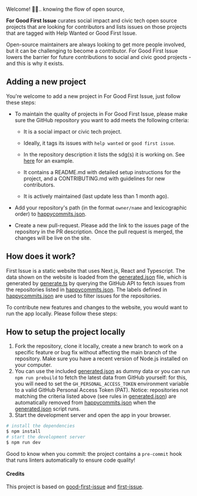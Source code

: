 Welcome! 👋🏼..  knowing the flow of open source, 

**For Good First Issue** curates social impact and civic tech open source projects that are looking for contributors and lists issues on those projects that are tagged with Help Wanted or Good First Issue.

Open-source maintainers are always looking to get more people involved, but it can be challenging to become a contributor. For Good First Issue lowers the barrier for future contributions to social and civic good projects - and this is why it exists.

## Adding a new project

You're welcome to add a new project in For Good First Issue, just follow these steps:

- To maintain the quality of projects in For Good First Issue, please make sure the GitHub repository you want to add meets the following criteria:

  - It is a social impact or civic tech project.

  - Ideally, it tags its issues with `help wanted` or `good first issue`.

  - In the repository description it lists the sdg(s) it is working on. See [here](https://github.com/rubyforgood/human-essentials) for an example.

  - It contains a README.md with detailed setup instructions for the project, and a CONTRIBUTING.md with guidelines for new contributors.

  - It is actively maintained (last update less than 1 month ago).

- Add your repository's path (in the format `owner/name` and lexicographic order) to [happycommits.json](happycommits.json).

- Create a new pull-request. Please add the link to the issues page of the repository in the PR description. Once the pull request is merged, the changes will be live on the site.

## How does it work?

First Issue is a static website that uses Next.js, React and Typescript. The data shown on the website is loaded from the [generated.json](generated.json) file, which is generated by [generate.ts](generate.ts) by querying the GitHub API to fetch issues from the repositories listed in [happycommits.json](happycommits.json). The labels defined in [happycommits.json](happycommits.json) are used to filter issues for the repositories.

To contribute new features and changes to the website, you would want to run the app locally. Please follow these steps:


## How to setup the project locally
1. Fork the repository, clone it locally, create a new branch to work on a specific feature or bug fix without affecting the main branch of the repository. Make sure you have a recent version of Node.js installed on your computer.
1. You can use the included [generated.json](generated.json) as dummy data or you can run `npm run prebuild` to fetch the latest data from GitHub yourself: for this, you will need to set the `GH_PERSONAL_ACCESS_TOKEN` environment variable to a valid GitHub Personal Access Token (PAT). Notice: repositories not matching the criteria listed above (see rules in [generated.json](generated.json)) are automatically removed from [happycommits.json](happycommits.json) when the [generated.json](generated.json) script runs.
1. Start the development server and open the app in your browser.

```bash
# install the dependencies
$ npm install
# start the development server
$ npm run dev
```

Good to know when you commit: the project contains a `pre-commit` hook that runs linters automatically to ensure code quality!

#### Credits

This project is based on [good-first-issue](https://github.com/deepsourcelabs/good-first-issue) and [first-issue](https://github.com/lucavallin/first-issue).



